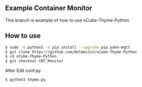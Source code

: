 ## Example Container Monitor
This branch is example of how to use nCube-Thyme-Python


## How to use
```bash
$ sudo -H python3 -m pip install --upgrade pip paho-mqtt
$ git clone https://github.com/Holmes1st/nCube-Thyme-Python
$ cd nCube-Thyme-Python
$ git checkout CNT_Monitor
```

After Edit conf.py

```bash
$ python3 thyme.py
```
